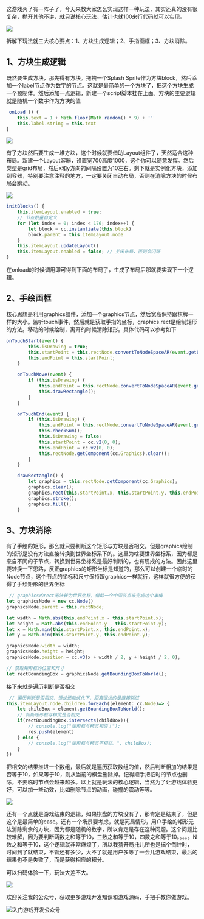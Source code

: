 这游戏火了有一阵子了，今天来教大家怎么实现这样一种玩法，其实还真的没有很复杂，抛开其他不讲，就只说核心玩法，估计也就100来行代码就可以实现。

![](images/image-4.png)

拆解下玩法就三大核心要点：1、方块生成逻辑；2、手指画框；3、方块消除。

## 1、方块生成逻辑

既然要生成方块，那先得有方块。拖拽一个Splash Sprite作为方块block，然后添加一个label节点作为数字的节点。这就是最简单的一个方块了，把这个方块生成一个预制体。然后添加一点逻辑，新建一个script脚本挂在上面。方块的主要逻辑就是随机一个数字作为方块的值

```javascript
 onLoad () {
    this.text = 1 + Math.floor(Math.random() * 9) + ''
    this.label.string = this.text
}
```

![](images/image-2.png)

有了方块然后要生成一堆方块，这个时候就要借助Layout组件了，天然适合这种布局。新建一个Layout容器，设置宽700高度1000，这个你可以随意发挥。然后类型是grid布局，然后x和y方向的间隔设置为10左右。剩下就是实例化方块，添加到容器，特别要注意注释的地方，一定要关闭自动布局，否则在消除方块的时候布局会跳动。

![](images/image-3.png)



```javascript
initBlocks() {
    this.itemLayout.enabled = true;
    // 节点数量自定义
    for (let index = 0; index < 176; index++) {
        let block = cc.instantiate(this.block)
        block.parent = this.itemLayout.node
    }
    this.itemLayout.updateLayout()
    this.itemLayout.enabled = false; // 关闭布局，否则会闪烁
}
```

在onload的时候调用即可得到下面的布局了，生成了布局后那就要实现下一个逻辑。

## 2、手绘画框

核心思想是利用graphics组件，添加一个graphics节点，然后宽高保持跟棋牌一样的大小。监听touch事件，然后就是获取手指的坐标，graphics.rect是绘制矩形的方法。移动的时候绘制，离开的时候清除矩形。具体代码可以参考如下

```javascript
onTouchStart(event) {
        this.isDrawing = true;
        this.startPoint = this.rectNode.convertToNodeSpaceAR(event.getLocation());
        this.endPoint = this.startPoint;
    }

    onTouchMove(event) {
        if (this.isDrawing) {
            this.endPoint = this.rectNode.convertToNodeSpaceAR(event.getLocation());
            this.drawRectangle();
        }
    }

    onTouchEnd(event) {
        if (this.isDrawing) {
            this.endPoint = this.rectNode.convertToNodeSpaceAR(event.getLocation());
            this.checkSum();
            this.isDrawing = false;
            this.startPoint = cc.v2(0, 0);
            this.endPoint = cc.v2(0, 0);
            this.rectNode.getComponent(cc.Graphics).clear();
        }
    }

    drawRectangle() {
        let graphics = this.rectNode.getComponent(cc.Graphics);
        graphics.clear();
        graphics.rect(this.startPoint.x, this.startPoint.y, this.endPoint.x - this.startPoint.x, this.endPoint.y - this.startPoint.y);
        graphics.stroke();
        graphics.fill();
    }
```

## 3、方块消除

有了手绘的矩形，那么就只要判断这个矩形与方块是否相交。但是graphics绘制的矩形是没有方法直接转换到世界坐标系下的。这里为啥要世界坐标系，因为都是来自不同的子节点，转换到世界坐标系是最好判断的，也有现成的方法。因此这里要转换一下思路，反正graphics的矩形坐标是知道的，那么可以创建一个临时的Node节点，这个节点的坐标和尺寸保持跟graphics一样就行，这样就很方便的获得了手绘矩形的世界坐标

```javascript
 // graphics的rect无法转为世界坐标，借助一个中间节点来完成这个事情
let graphicsNode = new cc.Node()
graphicsNode.parent = this.rectNode;

let width = Math.abs(this.endPoint.x - this.startPoint.x);
let height = Math.abs(this.endPoint.y - this.startPoint.y);
let x = Math.min(this.startPoint.x, this.endPoint.x);
let y = Math.min(this.startPoint.y, this.endPoint.y);

graphicsNode.width = width;
graphicsNode.height = height;
graphicsNode.position = cc.v3(x + width / 2, y + height / 2, 0);

// 获取矩形框的位置和尺寸
let rectBoundingBox = graphicsNode.getBoundingBoxToWorld();
```

接下来就是遍历判断是否相交

```javascript
 // 遍历判断是否相交，理论还能优化下，距离很远的是直接跳过
this.itemLayout.node.children.forEach((element: cc.Node)=> {
    let childBox = element.getBoundingBoxToWorld();
    // 判断矩形框与精灵是否相交
    if(rectBoundingBox.intersects(childBox)){
        // console.log("矩形框与精灵相交！");
        res.push(element)
    } else {
        // console.log("矩形框与精灵不相交。", childBox);
    }
})
```

把相交的结果推进一个数组，最后就是遍历获取数组的值，然后判断相加的结果是否等于10，如果等于10，则从当前的棋盘删除掉。记得顺手把临时的节点也删除，不要临时节点会越来越多。以上就是玩法的核心逻辑，当然为了让游戏体验更好，可以加一些动效，比如删除节点的动画，碰撞的震动等等。

![](images/image.png)

还有一个点就是游戏结束的逻辑，如果棋盘的方块没有了，那肯定是结束了，但是这个是最简单的case。还有一个场景要考虑，就是死局情形，用户手绘的矩形无法消除剩余的方块，因为都是随机的数字，所以肯定是存在这种问题。这个问题比较难解，因为要判断两数之和等于10，三数之和等于10，四数之和等于10。。。。。N数之和等于10，这个逻辑就非常麻烦了，所以我猜开局托儿所也是搞个倒计时，时间到了就结束，不管还有多少，大不了就是用户多等了一会儿游戏结束，最后的结果也不是失败了，而是获得相应的积分。



可以扫码体验一下，玩法大差不大。

![](images/image-1.png)



欢迎关注我的公众号，获取更多游戏开发知识和游戏源码，手把手教你做游戏。         

![入门游戏开发公众号](/实战案例/images/qr.png)